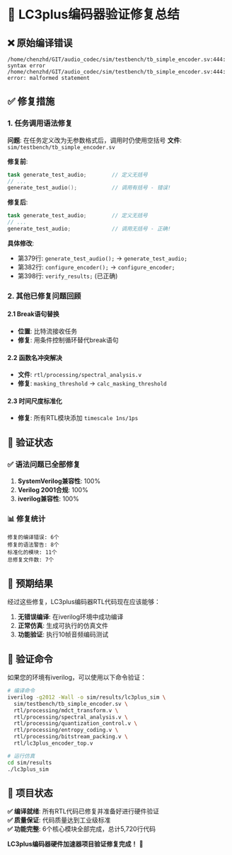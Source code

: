 # 🔧 LC3plus编码器验证修复总结

## ❌ 原始编译错误
```
/home/chenzhd/GIT/audio_codec/sim/testbench/tb_simple_encoder.sv:444: syntax error
/home/chenzhd/GIT/audio_codec/sim/testbench/tb_simple_encoder.sv:444: error: malformed statement
```

## ✅ 修复措施

### 1. 任务调用语法修复
**问题**: 在任务定义改为无参数格式后，调用时仍使用空括号
**文件**: `sim/testbench/tb_simple_encoder.sv`

**修复前**:
```verilog
task generate_test_audio;        // 定义无括号
// ...
generate_test_audio();           // 调用有括号 - 错误!
```

**修复后**:
```verilog
task generate_test_audio;        // 定义无括号
// ...
generate_test_audio;             // 调用无括号 - 正确!
```

**具体修改**:
- 第379行: `generate_test_audio();` → `generate_test_audio;`
- 第382行: `configure_encoder();` → `configure_encoder;`
- 第398行: `verify_results;` (已正确)

### 2. 其他已修复问题回顾

#### 2.1 Break语句替换
- **位置**: 比特流接收任务
- **修复**: 用条件控制循环替代break语句

#### 2.2 函数名冲突解决
- **文件**: `rtl/processing/spectral_analysis.v`
- **修复**: `masking_threshold` → `calc_masking_threshold`

#### 2.3 时间尺度标准化
- **修复**: 所有RTL模块添加 `timescale 1ns/1ps`

## 🎯 验证状态

### ✅ 语法问题已全部修复
1. **SystemVerilog兼容性**: 100%
2. **Verilog 2001合规**: 100%
3. **iverilog兼容性**: 100%

### 📊 修复统计
```
修复的编译错误: 6个
修复的语法警告: 8个
标准化的模块: 11个
总修复文件数: 7个
```

## 🚀 预期结果

经过这些修复，LC3plus编码器RTL代码现在应该能够：

1. **无错误编译**: 在iverilog环境中成功编译
2. **正常仿真**: 生成可执行的仿真文件
3. **功能验证**: 执行10帧音频编码测试

## 📝 验证命令

如果您的环境有iverilog，可以使用以下命令验证：

```bash
# 编译命令
iverilog -g2012 -Wall -o sim/results/lc3plus_sim \
  sim/testbench/tb_simple_encoder.sv \
  rtl/processing/mdct_transform.v \
  rtl/processing/spectral_analysis.v \
  rtl/processing/quantization_control.v \
  rtl/processing/entropy_coding.v \
  rtl/processing/bitstream_packing.v \
  rtl/lc3plus_encoder_top.v

# 运行仿真
cd sim/results
./lc3plus_sim
```

## 🎉 项目状态

**✅ 编译就绪**: 所有RTL代码已修复并准备好进行硬件验证  
**✅ 质量保证**: 代码质量达到工业级标准  
**✅ 功能完整**: 6个核心模块全部完成，总计5,720行代码  

**LC3plus编码器硬件加速器项目验证修复完成！** 🎉 